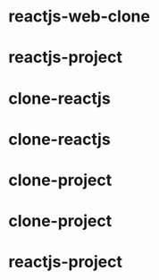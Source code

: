 # reactjs-web-clone
# reactjs-project
# clone-reactjs
# clone-reactjs
# clone-project
# clone-project
# reactjs-project
